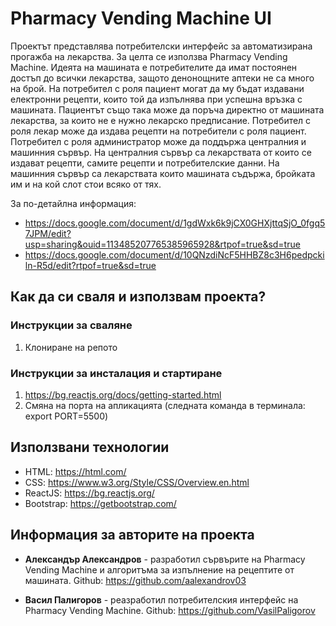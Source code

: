# Pharmacy Vending Machine UI

  Проектът представлява потребителски интерфейс за автоматизирана прогажба на лекарства. За целта се използва Pharmacy Vending Machine. Идеята на машината е потребителите да имат постоянен достъп до всички лекарства, защото денонощните аптеки не са много на брой. На потребител с роля пациент могат да му бъдат издавани електронни рецепти, които той да изпълнява при успешна връзка с машината. Пациентът също така може да поръча директно от машината лекарства, за които не е нужно лекарско предписание. Потребител с роля лекар може да издава рецепти на потребители с роля пациент. Потребител с роля администратор може да поддържа централния и машинния сървър. На централния сървър са лекарствата от които се издават рецепти, самите рецепти и потребителские данни. На машинния сървър са лекарствата които машината съдържа, бройката им и на кой слот стои всяко от тях.

За по-детайлна информация:
- https://docs.google.com/document/d/1gdWxk6k9jCX0GHXjttqSjO_0fgq57JPM/edit?usp=sharing&ouid=113485207765385965928&rtpof=true&sd=true
- https://docs.google.com/document/d/10QNzdiNcF5HHBZ8c3H6pedpckiln-R5d/edit?rtpof=true&sd=true

## Как да си сваля и използвам проекта?

### Инструкции за сваляне
1) Клониране на репото

### Инструкции за инсталация и стартиране
1) https://bg.reactjs.org/docs/getting-started.html
2) Смяна на порта на апликацията (следната команда в терминала: export PORT=5500)

## Използвани технологии
- HTML: https://html.com/
- CSS: https://www.w3.org/Style/CSS/Overview.en.html
- ReactJS: https://bg.reactjs.org/
- Bootstrap: https://getbootstrap.com/

## Информация за авторите на проекта
* **Aлександър Александров** - разработил сървърите на Pharmacy Vending Machine и алгоритъма за изпълнение на рецептите от машината. Github: https://github.com/aalexandrov03

* **Васил Палигоров** - реазработил потребителския интерфейс на Pharmacy Vending Machine. Github: https://github.com/VasilPaligorov
